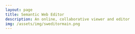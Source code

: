 ```yaml
---
layout: page
title: Semantic Web Editor
description: An online, collaborative viewer and editor
img: /assets/img/sweditormain.png
---
```


<!-- Every project has a beautiful feature shocase page. It's easy to include images, in a flexible 3-column grid format. Make your photos 1/3, 2/3, or full width. -->

<!-- To give your project a background in the portfolio page, just add the img tag to the front matter like so: -->

<!--     --- -->
<!--     layout: page -->
<!--     title: Project -->
<!--     description: a project with a background image -->
<!--     img: /assets/img/12.jpg -->
<!--     --- -->


<!-- <div class="img_row"> -->
<!--     <img class="col one left" src="{{ site.baseurl }}/assets/img/1.jpg" alt="" title="example image"/> -->
<!--     <img class="col one left" src="{{ site.baseurl }}/assets/img/2.jpg" alt="" title="example image"/> -->
<!--     <img class="col one left" src="{{ site.baseurl }}/assets/img/3.jpg" alt="" title="example image"/> -->
<!-- </div> -->
<!-- <div class="col three caption"> -->
<!--     Caption photos easily. On the left, a road goes through a tunnel. Middle, leaves artistically fall in a hipster photoshoot. Right, in another hipster photoshoot, a lumberjack grasps a handful of pine needles. -->
<!-- </div> -->
<!-- <div class="img_row"> -->
<!--     <img class="col three left" src="{{ site.baseurl }}/assets/img/5.jpg" alt="" title="example image"/> -->
<!-- </div> -->
<!-- <div class="col three caption"> -->
<!--     This image can also have a caption. It's like magic. -->
<!-- </div> -->

<!-- You can also put regular text between your rows of images. Say you wanted to write a little bit about your project before you posted the rest of the images. You describe how you toiled, sweated, *bled* for your project, and then.... you reveal it's glory in the next row of images. -->


<!-- <div class="img_row"> -->
<!--     <img class="col two left" src="{{ site.baseurl }}/assets/img/6.jpg" alt="" title="example image"/> -->
<!--     <img class="col one left" src="{{ site.baseurl }}/assets/img/11.jpg" alt="" title="example image"/> -->
<!-- </div> -->
<!-- <div class="col three caption"> -->
<!--     You can also have artistically styled 2/3 + 1/3 images, like these. -->
<!-- </div> -->


<!-- <br/><br/> -->


<!-- The code is simple. Just add a col class to your image, and another class specifying the width: one, two, or three columns wide. Here's the code for the last row of images above: -->

<!-- <div class="img_row"> -->
<!--     <img class="col two left" src="/img/6.jpg"/> -->
<!--     <img class="col one left" src="/img/11.jpg"/> -->
<!-- </div> -->
